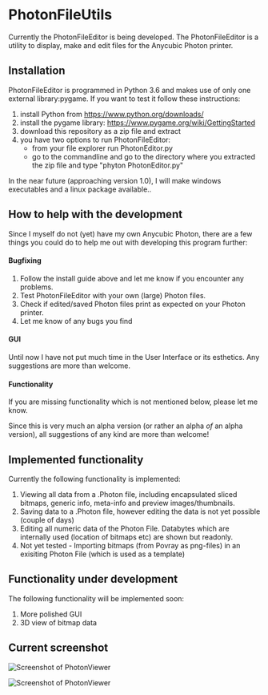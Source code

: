 # PhotonFileUtils

Currently the PhotonFileEditor is being developed. The PhotonFileEditor is a utility to display, make and edit files for the Anycubic Photon printer.

## Installation
PhotonFileEditor is programmed in Python 3.6 and makes use of only one external library:pygame. 
If you want to test it follow these instructions:
1) install Python from https://www.python.org/downloads/ 
2) install the pygame library: https://www.pygame.org/wiki/GettingStarted
3) download this repository as a zip file and extract
4) you have two options to run PhotonFileEditor:
   * from your file explorer run PhotonEditor.py 
   * go to the commandline and go to the directory where you extracted the zip file and type "phyton PhotonEditor.py"

In the near future (approaching version 1.0), I will make windows executables and a linux package available..

## How to help with the development
Since I myself do not (yet) have my own Anycubic Photon, there are a few things you could do to help me out with developing this program further:
#### Bugfixing
1) Follow the install guide above and let me know if you encounter any problems.
2) Test PhotonFileEditor with your own (large) Photon files.
3) Check if edited/saved Photon files print as expected on your Photon printer.
4) Let me know of any bugs you find
#### GUI
Until now I have not put much time in the User Interface or its esthetics. Any suggestions are more than welcome.
#### Functionality
If you are missing functionality which is not mentioned below, please let me know.

Since this is very much an alpha version (or rather an alpha *of* an alpha version), all suggestions of any kind are more than welcome!

## Implemented functionality
Currently the following functionality is implemented:
1. Viewing all data from a .Photon file, including encapsulated sliced bitmaps, generic info, meta-info and preview images/thumbnails.
2. Saving data to a .Photon file, however editing the data is not yet possible (couple of days)
3. Editing all numeric data of the Photon File. Databytes which are internally used (location of bitmaps etc) are shown but readonly.
4. Not yet tested - Importing bitmaps (from Povray as png-files) in an exisiting Photon File (which is used as a template)

## Functionality under development
The following functionality will be implemented soon:
1. More polished GUI
2. 3D view of bitmap data

## Current screenshot
![Screenshot of PhotonViewer](https://github.com/NardJ/PhotonFileUtils/blob/master/Screenshot1.png "June 18, 2018")

![Screenshot of PhotonViewer](https://github.com/NardJ/PhotonFileUtils/blob/master/Screenshot2.png "June 18, 2018")


